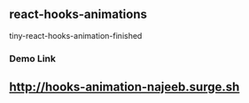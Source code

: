 ## react-hooks-animations
tiny-react-hooks-animation-finished

### Demo Link
## http://hooks-animation-najeeb.surge.sh
